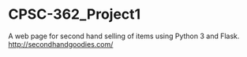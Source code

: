 # CPSC-362_Project1
A web page for second hand selling of items using Python 3 and Flask.
http://secondhandgoodies.com/
